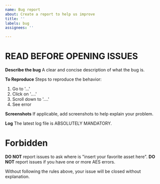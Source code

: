 ```yaml
---
name: Bug report
about: Create a report to help us improve
title: ''
labels: bug
assignees: ''

---
```


# READ BEFORE OPENING ISSUES

**Describe the bug**
A clear and concise description of what the bug is.

**To Reproduce**
Steps to reproduce the behavior:
1. Go to '...'
2. Click on '....'
3. Scroll down to '....'
4. See error

**Screenshots**
If applicable, add screenshots to help explain your problem.

**Log**
The latest log file is ABSOLUTELY MANDATORY.

# Forbidden
**DO NOT** report issues to ask where is "insert your favorite asset here".
**DO NOT** report issues if you have one or more AES errors.

Without following the rules above, your issue will be closed without explanation.
